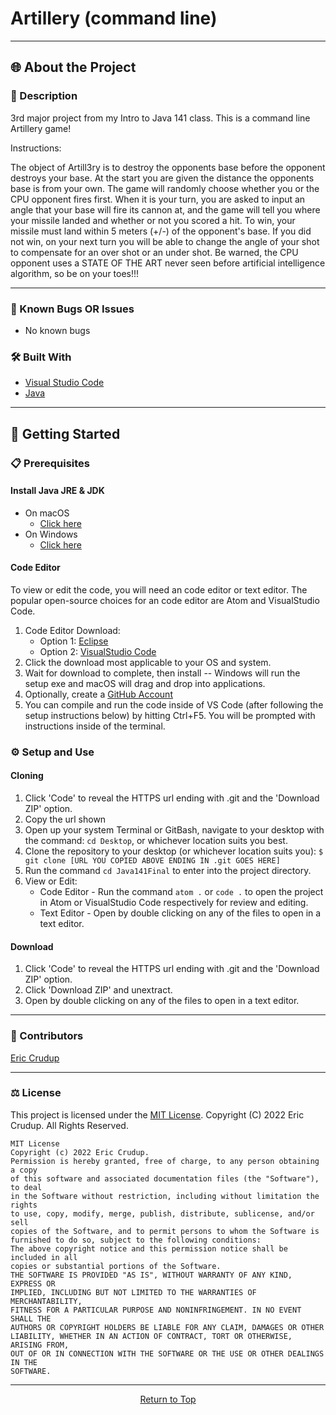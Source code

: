 # Artillery (command line)

---

## 🌐 About the Project

### 📖 Description

3rd major project from my Intro to Java 141 class. This is a command line Artillery game!

Instructions:

The object of Artill3ry is to destroy the opponents base before the opponent destroys your base. At the start you are given the distance the opponents base is from your own. The game will randomly choose whether you or the CPU opponent fires first. When it is your turn, you are asked to input an angle that your base will fire its cannon at, and the game will tell you where your missile landed and whether or not you scored a hit. To win, your missile must land within 5 meters (+/-) of the opponent's base. If you did not win, on your next turn you will be able to change the angle of your shot to compensate for an over shot or an under shot. Be warned, the CPU opponent uses a STATE OF THE ART never seen before artificial intelligence algorithm, so be on your toes!!!

---

### 🦠 Known Bugs OR Issues

- No known bugs 

### 🛠 Built With

- [Visual Studio Code](https://code.visualstudio.com/)
- [Java](https://en.wikipedia.org/wiki/Java_(programming_language))

---

## 🏁 Getting Started

### 📋 Prerequisites

#### Install Java JRE & JDK

- On macOS
  - [Click here](https://docs.oracle.com/javase/10/install/installation-jdk-and-jre-macos.htm#JSJIG-GUID-2FE451B0-9572-4E38-A1A5-568B77B146DE) 
- On Windows
  - [Click here](https://docs.oracle.com/javase/10/install/installation-jdk-and-jre-microsoft-windows-platforms.htm#JSJIG-GUID-A7E27B90-A28D-4237-9383-A58B416071CA) 

#### Code Editor

To view or edit the code, you will need an code editor or text editor. The popular open-source choices for an code editor are Atom and VisualStudio Code.

1. Code Editor Download:
   - Option 1: [Eclipse](https://www.eclipse.org/downloads/packages/)
   - Option 2: [VisualStudio Code](https://code.visualstudio.com/)
2. Click the download most applicable to your OS and system.
3. Wait for download to complete, then install -- Windows will run the setup exe and macOS will drag and drop into applications.
4. Optionally, create a [GitHub Account](https://github.com)
5. You can compile and run the code inside of VS Code (after following the setup instructions below) by hitting Ctrl+F5. You will be prompted with instructions inside of the terminal. 

### ⚙️ Setup and Use

#### Cloning

1. Click 'Code' to reveal the HTTPS url ending with .git and the 'Download ZIP' option.
2. Copy the url shown
2. Open up your system Terminal or GitBash, navigate to your desktop with the command: `cd Desktop`, or whichever location suits you best.
3. Clone the repository to your desktop (or whichever location suits you): `$ git clone [URL YOU COPIED ABOVE ENDING IN .git GOES HERE]`
4. Run the command `cd Java141Final` to enter into the project directory.
5. View or Edit:
   - Code Editor - Run the command `atom .` or `code .` to open the project in Atom or VisualStudio Code respectively for review and editing.
   - Text Editor - Open by double clicking on any of the files to open in a text editor.

#### Download

1. Click 'Code' to reveal the HTTPS url ending with .git and the 'Download ZIP' option.
2. Click 'Download ZIP' and unextract.
3. Open by double clicking on any of the files to open in a text editor.

---

### 🤝 Contributors

 [Eric Crudup](https://github.com/Cruduper) 

---

### ⚖️ License

This project is licensed under the [MIT License](https://opensource.org/licenses/MIT). Copyright (C) 2022 Eric Crudup. All Rights Reserved.

```
MIT License
Copyright (c) 2022 Eric Crudup.
Permission is hereby granted, free of charge, to any person obtaining a copy
of this software and associated documentation files (the "Software"), to deal
in the Software without restriction, including without limitation the rights
to use, copy, modify, merge, publish, distribute, sublicense, and/or sell
copies of the Software, and to permit persons to whom the Software is
furnished to do so, subject to the following conditions:
The above copyright notice and this permission notice shall be included in all
copies or substantial portions of the Software.
THE SOFTWARE IS PROVIDED "AS IS", WITHOUT WARRANTY OF ANY KIND, EXPRESS OR
IMPLIED, INCLUDING BUT NOT LIMITED TO THE WARRANTIES OF MERCHANTABILITY,
FITNESS FOR A PARTICULAR PURPOSE AND NONINFRINGEMENT. IN NO EVENT SHALL THE
AUTHORS OR COPYRIGHT HOLDERS BE LIABLE FOR ANY CLAIM, DAMAGES OR OTHER
LIABILITY, WHETHER IN AN ACTION OF CONTRACT, TORT OR OTHERWISE, ARISING FROM,
OUT OF OR IN CONNECTION WITH THE SOFTWARE OR THE USE OR OTHER DEALINGS IN THE
SOFTWARE.
```

---

<center><a href="#">Return to Top</a></center>